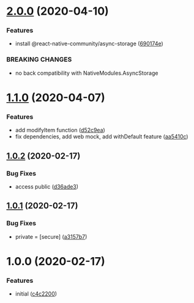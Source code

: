 # [2.0.0](https://github.com/roborox/typed-async-storage/compare/v1.1.0...v2.0.0) (2020-04-10)


### Features

* install @react-native-community/async-storage ([690174e](https://github.com/roborox/typed-async-storage/commit/690174e2bcc33fbf66805b85b26e0412323470f8))


### BREAKING CHANGES

* no back compatibility with NativeModules.AsyncStorage

# [1.1.0](https://github.com/roborox/typed-async-storage/compare/v1.0.2...v1.1.0) (2020-04-07)


### Features

* add modifyItem function ([d52c9ea](https://github.com/roborox/typed-async-storage/commit/d52c9ea7a540f28668ee22d00fefeb9a236f4f21))
* fix dependencies, add web mock, add withDefault feature ([aa5410c](https://github.com/roborox/typed-async-storage/commit/aa5410c9a019127144858d30f03b431981abf285))

## [1.0.2](https://github.com/roborox/typed-async-storage/compare/v1.0.1...v1.0.2) (2020-02-17)


### Bug Fixes

* access public ([d36ade3](https://github.com/roborox/typed-async-storage/commit/d36ade3f435265d2e2695acb4bfe2bab65aca76c))

## [1.0.1](https://github.com/roborox/typed-async-storage/compare/v1.0.0...v1.0.1) (2020-02-17)


### Bug Fixes

* private = [secure] ([a3157b7](https://github.com/roborox/typed-async-storage/commit/a3157b7b718360901bd5fd8765d29a7739682a8b))

# 1.0.0 (2020-02-17)


### Features

* initial ([c4c2200](https://github.com/roborox/typed-async-storage/commit/c4c220019223e485765114ec7c51f9d788ebde9b))
